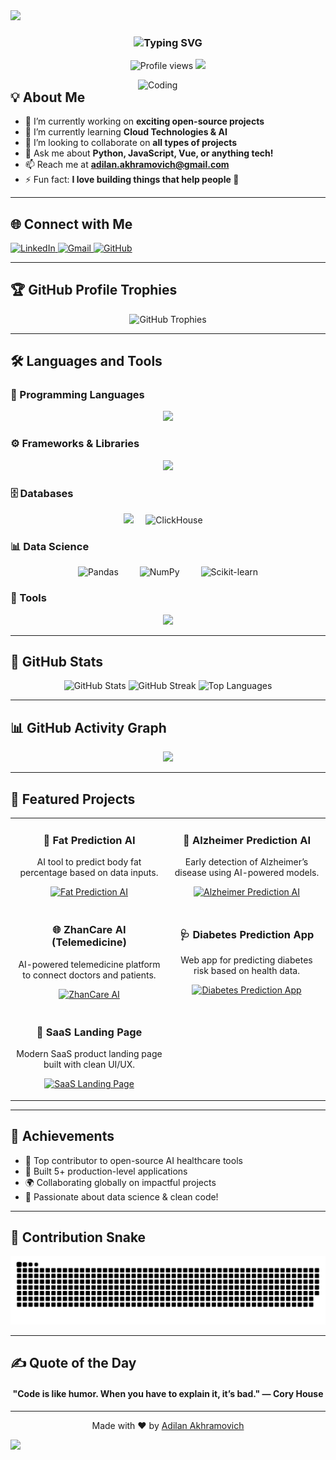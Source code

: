 <!-- Header Banner with auto color -->
<picture>
  <source media="(prefers-color-scheme: dark)" srcset="https://capsule-render.vercel.app/api?type=waving&color=00FFAF&height=200&section=header&text=Hi%20I'm%20Adilan%20Akhramovich%20🚀&fontSize=40&fontColor=ffffff&animation=fadeIn" />
  <source media="(prefers-color-scheme: light)" srcset="https://capsule-render.vercel.app/api?type=waving&color=00FFAF&height=200&section=header&text=Hi%20I'm%20Adilan%20Akhramovich%20🚀&fontSize=40&fontColor=000000&animation=fadeIn" />
  <img src="https://capsule-render.vercel.app/api?type=waving&color=00FFAF&height=200&section=header&text=Hi%20I'm%20Adilan%20Akhramovich%20🚀&fontSize=40&animation=fadeIn" />
</picture>

<!-- Typing effect -->
<h3 align="center">
  <img src="https://readme-typing-svg.herokuapp.com?color=00FFAF&size=25&center=true&vCenter=true&width=600&lines=Passionate+Computer+Geek;Lifelong+Learner+%F0%9F%92%BB;Building+cool+stuff+every+day;Let's+create+something+amazing!+🚀" alt="Typing SVG" />
</h3>

<!-- Profile badges -->
<p align="center">
  <img src="https://komarev.com/ghpvc/?username=kutcher1945&style=flat-square&color=00FFAF" alt="Profile views" />
  <img src="https://img.shields.io/github/followers/kutcher1945?label=Followers&style=flat-square&color=00FFAF" />
</p>

<img align="right" alt="Coding" width="300" src="http://octodex.github.com/images/daftpunktocat-guy.gif">

## 💡 About Me

- 🔭 I’m currently working on **exciting open-source projects**
- 🌱 I’m currently learning **Cloud Technologies & AI**
- 👯 I’m looking to collaborate on **all types of projects**
- 💬 Ask me about **Python, JavaScript, Vue, or anything tech!**
- 📫 Reach me at **adilan.akhramovich@gmail.com**
- ⚡ Fun fact: **I love building things that help people 🚀**

---

## 🌐 Connect with Me

<p align="left">
  <a href="https://linkedin.com/in/adilan-akhramovich-914132158/" target="blank">
    <img src="https://skillicons.dev/icons?i=linkedin" alt="LinkedIn" />
  </a>
  <a href="mailto:adilan.akhramovich@gmail.com" target="blank">
    <img src="https://skillicons.dev/icons?i=gmail" alt="Gmail" />
  </a>
  <a href="https://github.com/kutcher1945" target="blank">
    <img src="https://skillicons.dev/icons?i=github" alt="GitHub" />
  </a>
</p>

---

## 🏆 GitHub Profile Trophies

<p align="center">
  <img src="https://github-profile-trophy.vercel.app/?username=kutcher1945&theme=darkhub&row=2&column=4" alt="GitHub Trophies" />
</p>

---

## 🛠️ Languages and Tools

### 🚀 Programming Languages
<p align="center">
  <img src="https://skillicons.dev/icons?i=python,java,cpp,js,ts,php,c,html,css,matlab" />
</p>

### ⚙️ Frameworks & Libraries
<p align="center">
  <img src="https://skillicons.dev/icons?i=react,nextjs,flutter,django,nodejs,express,bootstrap,vue" />
</p>

### 🗄️ Databases
<p align="center">
  <img src="https://skillicons.dev/icons?i=mysql,mongodb,firebase,postgresql" />
  <img src="https://clickhouse.com/docs/ru/img/ch_logo_docs_dark.svg" alt="ClickHouse" width="60" height="60" style="margin: 0 15px;" />
</p>

### 📊 Data Science
<p align="center">
  <img src="https://upload.wikimedia.org/wikipedia/commons/e/ed/Pandas_logo.svg" alt="Pandas" width="60" height="60" style="margin: 0 15px;" />
  <img src="https://upload.wikimedia.org/wikipedia/commons/3/31/NumPy_logo_2020.svg" alt="NumPy" width="60" height="60" style="margin: 0 15px;" />
  <img src="https://upload.wikimedia.org/wikipedia/commons/0/05/Scikit_learn_logo_small.svg" alt="Scikit-learn" width="60" height="60" style="margin: 0 15px;" />
</p>

### 🧩 Tools
<p align="center">
  <img src="https://skillicons.dev/icons?i=git,postman,androidstudio,vscode" />
</p>

---

## 🚀 GitHub Stats

<p align="center">
  <img src="https://github-readme-stats.vercel.app/api?username=kutcher1945&show_icons=true&theme=nightowl" alt="GitHub Stats" />
  <img src="https://github-readme-streak-stats.herokuapp.com?user=kutcher1945&theme=nightowl" alt="GitHub Streak" />
  <img src="https://github-readme-stats.vercel.app/api/top-langs?username=kutcher1945&layout=compact&theme=nightowl" alt="Top Languages" />
</p>

---

## 📊 GitHub Activity Graph

<p align="center">
  <img src="https://github-readme-activity-graph.vercel.app/graph?username=kutcher1945&theme=tokyo-night&area=true" />
</p>

---

## 🧩 Featured Projects

<table>
  <tr>
    <td width="50%">
      <h3 align="center">🚀 Fat Prediction AI</h3>
      <p align="center">AI tool to predict body fat percentage based on data inputs.</p>
      <p align="center">
        <a href="https://github.com/Kutcher1945/fat_prediction">
          <img src="https://github-readme-stats.vercel.app/api/pin/?username=kutcher1945&repo=fat_prediction&theme=nightowl" alt="Fat Prediction AI" />
        </a>
      </p>
    </td>
    <td width="50%">
      <h3 align="center">🧠 Alzheimer Prediction AI</h3>
      <p align="center">Early detection of Alzheimer’s disease using AI-powered models.</p>
      <p align="center">
        <a href="https://github.com/Kutcher1945/alzheimer_prediction">
          <img src="https://github-readme-stats.vercel.app/api/pin/?username=kutcher1945&repo=alzheimer_prediction&theme=nightowl" alt="Alzheimer Prediction AI" />
        </a>
      </p>
    </td>
  </tr>
  <tr>
    <td width="50%">
      <h3 align="center">🌐 ZhanCare AI (Telemedicine)</h3>
      <p align="center">AI-powered telemedicine platform to connect doctors and patients.</p>
      <p align="center">
        <a href="https://github.com/Kutcher1945/zhancareai">
          <img src="https://github-readme-stats.vercel.app/api/pin/?username=kutcher1945&repo=zhancareai&theme=nightowl" alt="ZhanCare AI" />
        </a>
      </p>
    </td>
    <td width="50%">
      <h3 align="center">🩺 Diabetes Prediction App</h3>
      <p align="center">Web app for predicting diabetes risk based on health data.</p>
      <p align="center">
        <a href="https://github.com/Kutcher1945/Diabetes-Prediction-Web-App">
          <img src="https://github-readme-stats.vercel.app/api/pin/?username=kutcher1945&repo=Diabetes-Prediction-Web-App&theme=nightowl" alt="Diabetes Prediction App" />
        </a>
      </p>
    </td>
  </tr>
  <tr>
    <td width="50%">
      <h3 align="center">🎨 SaaS Landing Page</h3>
      <p align="center">Modern SaaS product landing page built with clean UI/UX.</p>
      <p align="center">
        <a href="https://github.com/Kutcher1945/sitcenter_saas_landing">
          <img src="https://github-readme-stats.vercel.app/api/pin/?username=kutcher1945&repo=sitcenter_saas_landing&theme=nightowl" alt="SaaS Landing Page" />
        </a>
      </p>
    </td>
  </tr>
</table>

---

## 🏅 Achievements

- 🥇 Top contributor to open-source AI healthcare tools
- 🚀 Built 5+ production-level applications
- 🌍 Collaborating globally on impactful projects
- 🎯 Passionate about data science & clean code!

---

## 🐍 Contribution Snake

<p align="center">
  <picture>
    <source media="(prefers-color-scheme: dark)" srcset="https://raw.githubusercontent.com/kutcher1945/kutcher1945/gh-pages/github-contribution-grid-snake-dark.svg" />
    <source media="(prefers-color-scheme: light)" srcset="https://raw.githubusercontent.com/kutcher1945/kutcher1945/gh-pages/github-contribution-grid-snake.svg" />
    <img alt="GitHub Contribution Snake" src="https://raw.githubusercontent.com/kutcher1945/kutcher1945/gh-pages/github-contribution-grid-snake.svg" />
  </picture>
</p>

---

## ✍️ Quote of the Day

<h4 align="center">"Code is like humor. When you have to explain it, it’s bad." — Cory House</h4>

---

<p align="center">
  Made with ❤️ by <a href="https://github.com/kutcher1945">Adilan Akhramovich</a>
</p>

<!-- Footer Banner -->
<picture>
  <source media="(prefers-color-scheme: dark)" srcset="https://capsule-render.vercel.app/api?type=waving&color=00FFAF&height=150&section=footer" />
  <source media="(prefers-color-scheme: light)" srcset="https://capsule-render.vercel.app/api?type=waving&color=00FFAF&height=150&section=footer" />
  <img src="https://capsule-render.vercel.app/api?type=waving&color=00FFAF&height=150&section=footer" />
</picture>

